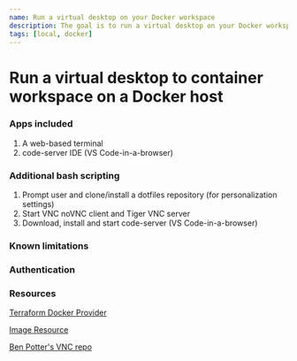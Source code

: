 ```yaml
---
name: Run a virtual desktop on your Docker workspace
description: The goal is to run a virtual desktop on your Docker workspace 
tags: [local, docker]
---
```


# Run a virtual desktop to container workspace on a Docker host

### Apps included
1. A web-based terminal
1. code-server IDE (VS Code-in-a-browser)

### Additional bash scripting
1. Prompt user and clone/install a dotfiles repository (for personalization settings)
1. Start VNC noVNC client and Tiger VNC server
1. Download, install and start code-server (VS Code-in-a-browser)

### Known limitations


### Authentication


### Resources
[Terraform Docker Provider](https://registry.terraform.io/providers/kreuzwerker/docker/latest/docs)

[Image Resource](https://registry.terraform.io/providers/kreuzwerker/docker/latest/docs/resources/image)

[Ben Potter's VNC repo](https://github.com/bpmct/coder-templates/tree/main/desktop-container)


